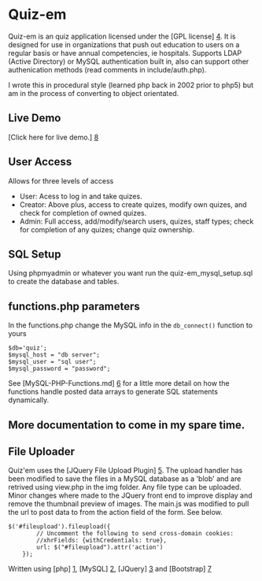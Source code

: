 Quiz-em
================================

Quiz-em is an quiz application licensed under the [GPL license] [4]. It is designed for use in organizations that push out education to users on a regular basis or have annual competencies, ie hospitals.  Supports LDAP (Active Directory) or MySQL authentication built in, also can support other authenication methods (read comments in include/auth.php).

I wrote this in procedural style (learned php back in 2002 prior to php5) but am in the process of converting to object orientated.

Live Demo
-------------------
[Click here for live demo.] [8]



User Access
-------------------

Allows for three levels of access
* User: Acess to log in and take quizes.
* Creator: Above plus, access to create quizes, modify own quizes, and check for completion of owned quizes.
* Admin: Full access, add/modify/search users, quizes, staff types; check for completion of any quizes; change quiz ownership.

SQL Setup
-------------------

Using phpmyadmin or whatever you want run the quiz-em_mysql_setup.sql to create the database and tables.


functions.php parameters
-------------------------

In the functions.php change the MySQL info in the `db_connect()` function to yours

	$db='quiz';
	$mysql_host = "db server";
	$mysql_user = "sql user";
	$mysql_password = "password";


See [MySQL-PHP-Functions.md] [6] for a little more detail on how the functions handle posted data arrays to generate SQL statements dynamically.

More documentation to come in my spare time.
-------------------


File Uploader
-------------------------

Quiz'em uses the [JQuery File Upload Plugin] [5]. The upload handler has been modified to save the files in a MySQL database as a 'blob' and are retrived using view.php in the img folder. Any file type can be uploaded. Minor changes where made to the JQuery front end to improve display and remove the thumbnail preview of images. The main.js was modified to pull the url to post data to from the action field of the form. See below.

	$('#fileupload').fileupload({
	        // Uncomment the following to send cross-domain cookies:
	        //xhrFields: {withCredentials: true},
	        url: $("#fileupload").attr('action')
	    });


Written using [php] [1], [MySQL] [2], [JQuery] [3] and [Bootstrap] [7]

  [1]: http://us.php.net/        "php"
  [2]: http://www.mysql.com/  "MySQL"
  [3]: http://jquery.com/    "JQuery"
  [4]: http://opensource.org/licenses/GPL-3.0
  [5]: https://github.com/blueimp/jQuery-File-Upload 
  [6]: https://github.com/andrewlong/Quiz-em/blob/master/MySQL-PHP-Functions.md
  [7]: http://getbootstrap.com/
  [8]: http://quiz.andrewlong.pw/
